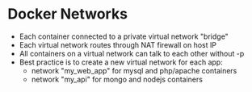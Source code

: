 # Docker Networks

- Each container connected to a private virtual network "bridge"
- Each virtual network routes through NAT firewall on host IP
- All containers on a virtual network can talk to each other 
without -p
- Best practice is to create a new virtual network for each app:
    - network "my_web_app" for mysql and php/apache containers
    - network "my_api" for mongo and nodejs containers